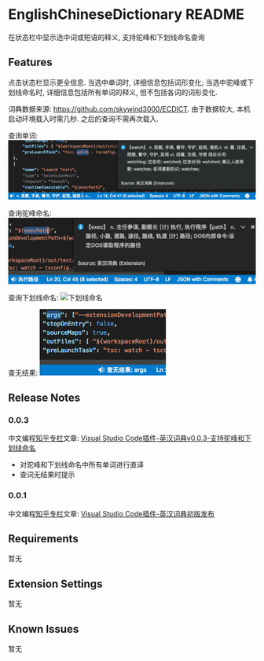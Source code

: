 # EnglishChineseDictionary README

在状态栏中显示选中词或短语的释义, 支持驼峰和下划线命名查询

## Features

点击状态栏显示更全信息. 当选中单词时, 详细信息包括词形变化; 当选中驼峰或下划线命名时, 详细信息包括所有单词的释义, 但不包括各词的词形变化.

词典数据来源: https://github.com/skywind3000/ECDICT. 由于数据较大, 本机启动环境载入时需几秒. 之后的查询不需再次载入.

查询单词:
![演示](截图/2018-11-09_vscode英汉词典_演示_watch.png)

查询驼峰命名:
![驼峰命名](截图/2018-11-09_vscode英汉词典_演示_execPath.png)

查询下划线命名:
![下划线命名](截图/2018-11-09_vscode英汉词典_演示_string_decoder.png")

查无结果:
![查无结果](截图/2018-11-09_vscode英汉词典_演示_args_无结果.png)

## Release Notes

### 0.0.3

中文编程[知乎专栏](https://zhuanlan.zhihu.com/c_140193266)文章: [Visual Studio Code插件-英汉词典v0.0.3-支持驼峰和下划线命名]()
- 对驼峰和下划线命名中所有单词进行直译
- 查词无结果时提示

### 0.0.1

中文编程[知乎专栏](https://zhuanlan.zhihu.com/c_140193266)文章: [Visual Studio Code插件-英汉词典初版发布](https://zhuanlan.zhihu.com/p/48791726)

## Requirements

暂无

## Extension Settings

暂无

## Known Issues

暂无
